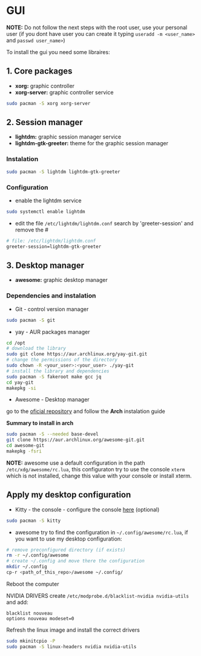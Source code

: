 # GUI

**NOTE:** Do not follow the next steps with the root user, use your personal user (if you dont have user you can create it typing `useradd -m <user_name>` and `passwd user_name>`)

To install the gui you need some libraires:
## 1. Core packages
* **xorg:** graphic controller
* **xorg-server:** graphic controller service

```bash
sudo pacman -S xorg xorg-server
```
## 2. Session manager
* **lightdm:** graphic session manager service
* **lightdm-gtk-greeter:** theme for the graphic session manager

### Instalation
```bash
sudo pacman -S lightdm lightdm-gtk-greeter
```
### Configuration
* enable the lightdm service
```bash
sudo systemctl enable lightdm
```
* edit the file `/etc/lightdm/lightdm.conf` search by 'greeter-session' and remove the # 
```bash
# file: /etc/lightdm/lightdm.conf
greeter-session=lightdm-gtk-greeter
```


## 3. Desktop manager
* **awesome:** graphic desktop manager

### Dependencies and instalation

* Git - control version manager
```bash
sudo pacman -S git
```
* yay - AUR packages manager
```bash
cd /opt
# download the library
sudo git clone https://aur.archlinux.org/yay-git.git
# change the permissions of the directory
sudo chown -R <your_user>:<your_user> ./yay-git
# install the library and dependencies
sudo pacman -S fakeroot make gcc jq
cd yay-git
makepkg -si
```
* Awesome - Desktop manager

go to the [oficial repository](https://github.com/awesomeWM/awesome) and follow the **Arch** instalation guide

**Summary to install in arch**
```bash
sudo pacman -S --needed base-devel
git clone https://aur.archlinux.org/awesome-git.git
cd awesome-git
makepkg -fsri
```

**NOTE:** awesome use a default configuration in the path `/etc/xdg/awesome/rc.lua`, this configuraton try to use the console `xterm` which is not installed, change this value with your console or install xterm.


## Apply my desktop configuration

* Kitty - the console - configure the console [here](./Console.md) (optional)
```bash
sudo pacman -S kitty
```
* awesome try to find the configuration in `~/.config/awesome/rc.lua`, if you want to use my desktop configuration:
```bash
# remove preconfigured directory (if exists)
rm -r ~/.config/awesome
# create ~/.config and move there the configuration 
mkdir ~/.config
cp-r <path_of_this_repo>/awesome ~/.config/
```
Reboot the computer

NVIDIA DRIVERS
create `/etc/modprobe.d/blacklist-nvidia nvidia-utils` and add:
```
blacklist nouveau
options nouveau modeset=0
```

Refresh the linux image and install the correct drivers
```bash
sudo mkinitcpio -P
sudo pacman -S linux-headers nvidia nvidia-utils
```